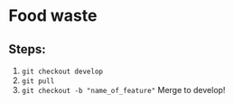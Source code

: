 # Food waste

## Steps:

1. `git checkout develop`
2. `git pull`
3. `git checkout -b "name_of_feature"`
Merge to develop!
